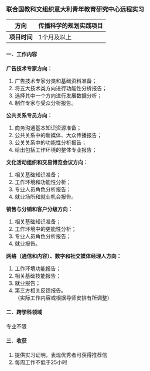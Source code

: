 ### 联合国教科文组织意大利青年教育研究中心远程实习


| **方向**   | 传播科学的规划实践项目 |
|----------|-------------------|
| **项目时间** | 1个月及以上            |

#### 一．工作内容

**广告技术专家方向：**
1. 广告技术专家分类和基础资料准备；
2. 将五大技术类方向进行功能性分析报告；
3. 选择其中一个方向进行发展数据分析；
4. 制作专家与受众分析报告。


**公共关系专员方向：**
1. 商务沟通基本知识资源准备；
2. 公共关系中的新媒体、大众传播报告；
3. 公关关系中的功能性分析报告；
4. 给出包括工作环境的整体专业报告；

**文化活动组织和交易博览会议方向：**
1. 相关基础知识准备；
2. 工作环境和功能性分析；
3. 专业人员角色分析报告；
4. 就业场所和就业机会报告。

**销售与分销和客户分级方向：**
1. 相关基础知识准备；
2. 工作环境中的更能性分析；
3. 专业人员角色分析报告；
4. 就业报告。

**网络（通信和内容）、数字和社交媒体经理人方向：**
1. 工作环境功能报告；
2. 相关基础技能报告；
3. 就业报告；
4. 第三方相关反馈报告。<br>
（实际工作内容或根据导师安排有所调整）


#### 二．跨学科领域

专业不限

#### 三．收获
1. 提供实习证明，表现优秀者可获得推荐信
2. 每周工作不低于25小时
